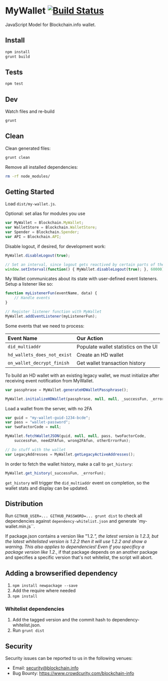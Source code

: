# MyWallet [![Build Status](https://travis-ci.org/blockchain/My-Wallet-V3.png?branch=master)](https://travis-ci.org/blockchain/My-Wallet-V3)

JavaScript Model for Blockchain.info wallet.

## Install

```sh
npm install
grunt build
```

## Tests

```sh
npm test
```

## Dev

Watch files and re-build

```sh
grunt
```

## Clean

Clean generated files:

```sh
grunt clean
```

Remove all installed dependencies:

```sh
rm -rf node_modules/
```

## Getting Started

Load `dist/my-wallet.js`.

Optional: set alias for modules you use

```javascript
var MyWallet = Blockchain.MyWallet;
var WalletStore = Blockchain.WalletStore;
var Spender = Blockchain.Spender;
var API = Blockchain.API;
```

Disable logout, if desired, for development work:
```javascript
MyWallet.disableLogout(true);

// Set an interval, since logout gets reactived by certain parts of the code
window.setInterval(function() { MyWallet.disableLogout(true); }, 60000);
```


My Wallet communicates about its state with user-defined event listeners. Setup a listener like so:
```javascript
function myListenerFun(eventName, data) {
    // Handle events
}

// Register listener function with MyWallet
MyWallet.addEventListener(myListenerFun);
```

Some events that we need to process:

| Event Name | Our Action |
| :--- | :--- |
| `did_multiaddr` | Populate wallet statistics on the UI |
| `hd_wallets_does_not_exist` | Create an HD wallet |
| `on_wallet_decrypt_finish` | Get wallet transaction history |


To build an HD wallet with an existing legacy wallet, we must initialize after receiving event notification from MyWallet.
```javascript
var passphrase = MyWallet.generateHDWalletPassphrase();

MyWallet.initializeHDWallet(passphrase, null, null, _successFun, _errorFun);
```


Load a wallet from the server, with no 2FA
```javascript
var guid = "my-wallet-guid-1234-bcde";
var pass = "wallet-password";
var twoFactorCode = null;

MyWallet.fetchWalletJSON(guid, null, null, pass, twoFactorCode,
    successFun, need2FAfun, wrong2FAfun, otherErrorFun);

// Do stuff with the wallet
var LegacyAddresses = MyWallet.getLegacyActiveAddresses();
```

In order to fetch the wallet history, make a call to `get_history`:
```javascript
MyWallet.get_history(_successFun, _errorFun);
```

`get_history` will trigger the `did_multiaddr` event on completion, so the wallet stats and display can be updated.

## Distribution

Run `GITHUB_USER=... GITHUB_PASSWORD=... grunt dist` to check all dependencies against `dependency-whitelist.json` and generate `my-wallet.min.js``.

If package.json contains a version like "1.2.*", the latest version is 1.2.3, but the latest whitelisted version is 1.2.2 then it will use 1.2.2 and show a warning. This also applies to dependencies! Even if you specificy a package version like 1.2.*, if that package depends on an another package and specifies a specific version that's not whitelist, the script will abort.

## Adding a browserified dependency

1. `npm install newpackage --save`
2. Add the require where needed
3. `npm install`

### Whitelist dependencies

1. Add the tagged version and the commit hash to dependency-whitelist.json.
2. Run `grunt dist`

## Security

Security issues can be reported to us in the following venues:
 * Email: security@blockchain.info
 * Bug Bounty: https://www.crowdcurity.com/blockchain-info
